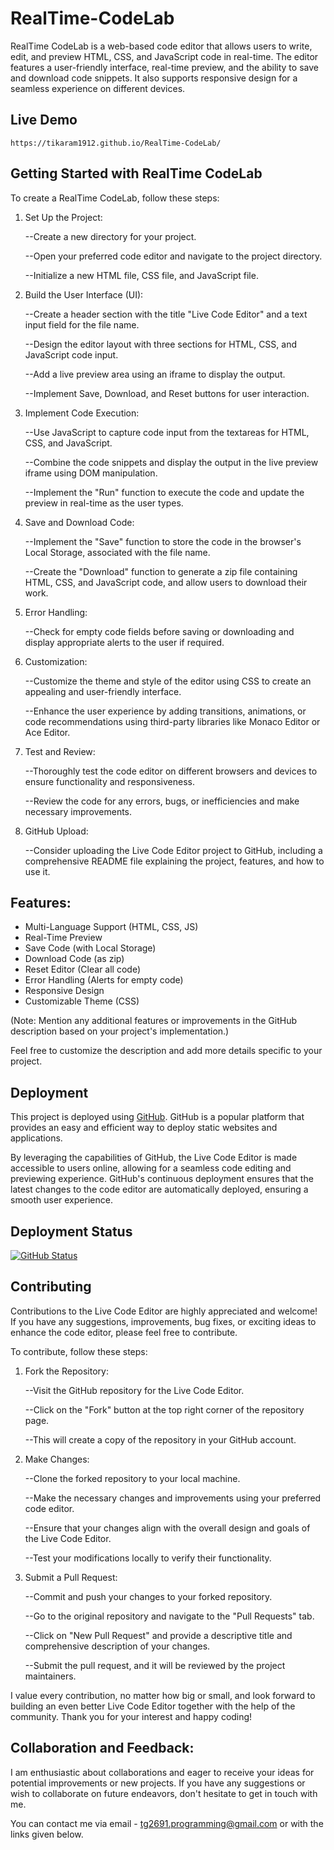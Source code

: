 # RealTime-CodeLab

RealTime CodeLab is a web-based code editor that allows users to write, edit, and preview HTML, CSS, and JavaScript code in real-time. The editor features a user-friendly interface, real-time preview, and the ability to save and download code snippets. It also supports responsive design for a seamless experience on different devices.
## Live Demo

    https://tikaram1912.github.io/RealTime-CodeLab/
## Getting Started with RealTime CodeLab

To create a RealTime CodeLab, follow these steps:

1. Set Up the Project:

    
    --Create a new directory for your project.
    
    --Open your preferred code editor and navigate to the project directory.
    
    --Initialize a new HTML file, CSS file, and JavaScript file.

2. Build the User Interface (UI):

    
    --Create a header section with the title "Live Code Editor" and a text input field for the file name.
    
    --Design the editor layout with three sections for HTML, CSS, and JavaScript code input.
    
    --Add a live preview area using an iframe to display the output.
    
    --Implement Save, Download, and Reset buttons for user interaction.

3. Implement Code Execution:

    
    --Use JavaScript to capture code input from the textareas for HTML, CSS, and JavaScript.
    
    --Combine the code snippets and display the output in the live preview iframe using DOM manipulation.
    
    --Implement the "Run" function to execute the code and update the preview in real-time as the user types.

4. Save and Download Code:

    
    --Implement the "Save" function to store the code in the browser's Local Storage, associated with the file name.
    
    --Create the "Download" function to generate a zip file containing HTML, CSS, and JavaScript code, and allow users to download their work.

5. Error Handling:

    
    --Check for empty code fields before saving or downloading and display appropriate alerts to the user if required.

6. Customization:

    
    --Customize the theme and style of the editor using CSS to create an appealing and user-friendly interface.
    
    --Enhance the user experience by adding transitions, animations, or code recommendations using third-party libraries like Monaco Editor or Ace Editor.

7. Test and Review:

    
    --Thoroughly test the code editor on different browsers and devices to ensure functionality and responsiveness.
    
    --Review the code for any errors, bugs, or inefficiencies and make necessary improvements.

8. GitHub Upload:

    
    --Consider uploading the Live Code Editor project to GitHub, including a comprehensive README file explaining the project, features, and how to use it.

## Features:

- Multi-Language Support (HTML, CSS, JS)
- Real-Time Preview
- Save Code (with Local Storage)
- Download Code (as zip)
- Reset Editor (Clear all code)
- Error Handling (Alerts for empty code)
- Responsive Design
- Customizable Theme (CSS)

(Note: Mention any additional features or improvements in the GitHub description based on your project's implementation.)

Feel free to customize the description and add more details specific to your project. 



## Deployment

This project is deployed using [GitHub](https://www.github.com/). GitHub is a popular platform that provides an easy and efficient way to deploy static websites and applications.

By leveraging the capabilities of GitHub, the Live Code Editor is made accessible to users online, allowing for a seamless code editing and previewing experience. GitHub's continuous deployment ensures that the latest changes to the code editor are automatically deployed, ensuring a smooth user experience.


## Deployment Status

[![GitHub Status](https://api.netlify.com/api/v1/badges/0781626e-c5f6-41a6-bb11-e9abb1e25304/deploy-status)](https://app.netlify.com/sites/tgcodes-live-code-editor/deploys)
## Contributing

Contributions to the Live Code Editor are highly appreciated and welcome! If you have any suggestions, improvements, bug fixes, or exciting ideas to enhance the code editor, please feel free to contribute.

To contribute, follow these steps:

1. Fork the Repository:


    --Visit the GitHub repository for the Live Code Editor.

    --Click on the "Fork" button at the top right corner of the repository page.

    --This will create a copy of the repository in your GitHub account.

2. Make Changes:


    --Clone the forked repository to your local machine.

    --Make the necessary changes and improvements using your preferred code editor.

    --Ensure that your changes align with the overall design and goals of the Live Code Editor.

    --Test your modifications locally to verify their functionality.

3. Submit a Pull Request:


    --Commit and push your changes to your forked repository.

    --Go to the original repository and navigate to the "Pull Requests" tab.

    --Click on "New Pull Request" and provide a descriptive title and comprehensive description of your changes.

    --Submit the pull request, and it will be reviewed by the project maintainers.

I value every contribution, no matter how big or small, and look forward to building an even better Live Code Editor together with the help of the community. Thank you for your interest and happy coding!

## Collaboration and Feedback:

I am enthusiastic about collaborations and eager to receive your ideas for potential improvements or new projects. If you have any suggestions or wish to collaborate on future endeavors, don't hesitate to get in touch with me.

You can contact me via email - tg2691.programming@gmail.com or with the links given below.
